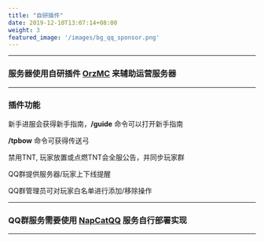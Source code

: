 ```yaml
---
title: "自研插件"
date: 2019-12-10T13:07:14+08:00
weight: 3
featured_image: '/images/bg_qq_sponsor.png'
---
```


---

### 服务器使用自研插件 **[OrzMC](https://hangar.papermc.io/wangzhizhou666/OrzMC)** 来辅助运营服务器

---


### 插件功能

新手进服会获得新手指南，**/guide** 命令可以打开新手指南
    
**/tpbow** 命令可获得传送弓
    
禁用TNT, 玩家放置或点燃TNT会全服公告，并同步玩家群

QQ群提供服务器/玩家上下线提醒

QQ群管理员可对玩家白名单进行添加/移除操作

---

### QQ群服务需要使用 **[NapCatQQ](https://napcat.napneko.icu)** 服务自行部署实现

---